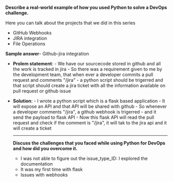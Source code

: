 **Describe a real-world example of how you used Python to solve a DevOps challenge.**

Here you can talk about the projects that we did in this series
- GitHub Webhooks
- JIRA integration
- File Operations

**Sample answer**- Github-jira integration
- **Prolem statement**:
      - We have our sourcecode stored in github and all the work is tracked in jira
      - So there was a requirement given to me by the development team, that when ever a developer commits a pull request and comments "/jira"
      - a python script should be trigerred and that script should create a jira ticket with all the information available on pull request or github issue
  
- **Solution**:
      - I wrote a python script which is a flask based application
      - It will expose an API and that API will be shared with github
      - So whenever a developer comments "/jira", a github webhook is trigerred
      - and it send the payload to flask API
      - Now this flask API will read the pull request and check if the comment is "/jira", it will tak to the jira api and it will create a ticket


  **********************************************************************************************************************************************************************************

  **Discuss the challenges that you faced while using Python for DevOps and how did you overcome it.**

  - I was not able to figure out the issue_type_ID: I explored the documentation
  - It was my first time with flask
  - Issues with webhooks
